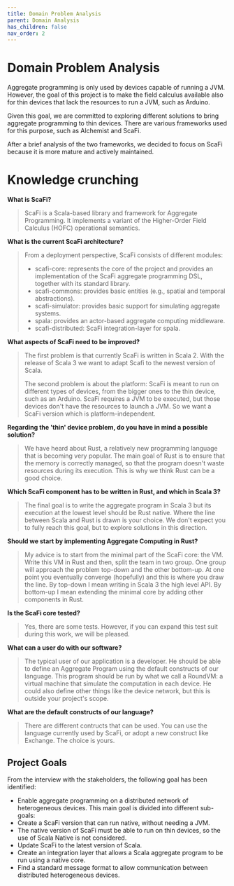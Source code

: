 ```yaml
---
title: Domain Problem Analysis
parent: Domain Analysis
has_children: false
nav_order: 2
---
```



# Domain Problem Analysis

Aggregate programming is only used by devices capable of running a JVM.
However, the goal of this project is to make the field calculus available also for thin devices that lack the resources to run a JVM, such as Arduino.

Given this goal, we are committed to exploring different solutions to bring aggregate programming to thin devices.
There are various frameworks used for this purpose, such as Alchemist and ScaFi.

After a brief analysis of the two frameworks, we decided to focus on ScaFi because it is more mature and actively maintained.

# Knowledge crunching

**What is ScaFi?**

> ScaFi is a Scala-based library and framework for Aggregate Programming. 
> It implements a variant of the Higher-Order Field Calculus (HOFC) operational semantics.

**What is the current ScaFi architecture?**

> From a deployment perspective, ScaFi consists of different modules:
>
> - scafi-core: represents the core of the project and provides an implementation of the ScaFi aggregate programming DSL, together with its standard library.
> - scafi-commons: provides basic entities (e.g., spatial and temporal abstractions).
> - scafi-simulator: provides basic support for simulating aggregate systems.
> - spala: provides an actor-based aggregate computing middleware.
> - scafi-distributed: ScaFi integration-layer for spala.

**What aspects of ScaFi need to be improved?**

> The first problem is that currently ScaFi is written in Scala 2. With the release of Scala 3 we want to adapt Scafi to the newest version of Scala.
>
> The second problem is about the platform: ScaFi is meant to run on different types of devices, from the bigger ones to the thin device, such as an Arduino. ScaFi requires a JVM to be executed, but those devices don't have the resources to launch a JVM. So we want a ScaFi version which is platform-independent.

**Regarding the 'thin' device problem, do you have in mind a possible solution?**

> We have heard about Rust, a relatively new programming language that is becoming very popular. The main goal of Rust is to ensure that the memory is correctly managed, so that the program doesn't waste resources during its execution. 
> This is why we think Rust can be a good choice.

**Which ScaFi component has to be written in Rust, and which in Scala 3?**

> The final goal is to write the aggregate program in Scala 3 but its execution at the lowest level should be Rust native. Where the line between Scala and Rust is drawn is your choice.
> We don't expect you to fully reach this goal, but to explore solutions in this direction.

**Should we start by implementing Aggregate Computing in Rust?**

> My advice is to start from the minimal part of the ScaFi core: the VM. Write this VM in Rust and then, split the team in two group. One group will approach the problem top-down and the other bottom-up. At one point you eventually converge (hopefully) and this is where you draw the line.
> By top-down I mean writing in Scala 3 the high level API.
> By bottom-up I mean extending the minimal core by adding other components in Rust.

**Is the ScaFi core tested?**

> Yes, there are some tests. However, if you can expand this test suit during this work, we will be pleased.

**What can a user do with our software?**

> The typical user of our application is a developer. He should be able to define an Aggregate Program using the default constructs of our language. This program should be run by what we call a RoundVM: a virtual machine that simulate the computation in each device.
> He could also define other things like the device network, but this is outside your project's scope.

**What are the default constructs of our language?**

> There are different contructs that can be used.
> You can use the language currently used by ScaFi, or adopt a new construct like Exchange.
> The choice is yours.

## Project Goals
From the interview with the stakeholders, the following goal has been identified:
- Enable aggregate programming on a distributed network of heterogeneous devices.
This main goal is divided into different sub-goals:
- Create a ScaFi version that can run native, without needing a JVM.
- The native version of ScaFi must be able to run on thin devices, so the use of Scala Native is not considered.
- Update ScaFi to the latest version of Scala.
- Create an integration layer that allows a Scala aggregate program to be run using a native core.
- Find a standard message format to allow communication between distributed heterogeneous devices.